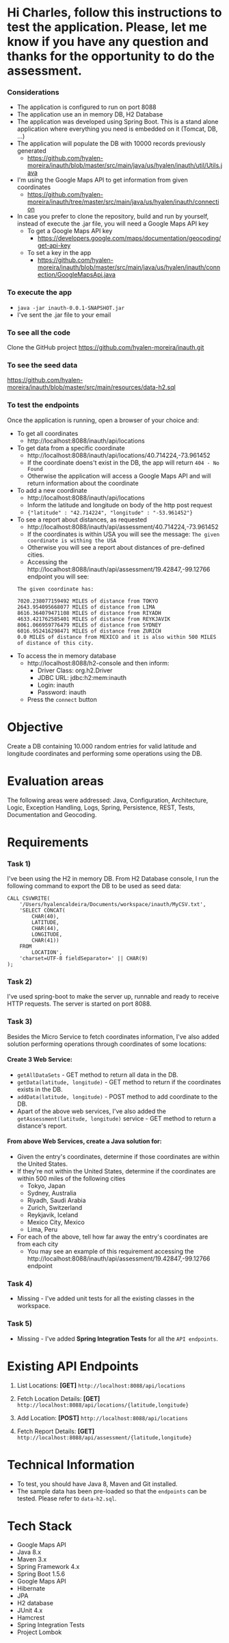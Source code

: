 Hi Charles, follow this instructions to test the application. Please, let me know if you have any question and thanks for the opportunity to do the assessment.
=========
### Considerations ###
  * The application is configured to run on port 8088
  * The application use an in memory DB, H2 Database
  * The application was developed using Spring Boot. This is a stand alone application where everything you need is embedded on it (Tomcat, DB, ...)
  * The application will populate the DB with 10000 records previously generated
    * https://github.com/hyalen-moreira/inauth/blob/master/src/main/java/us/hyalen/inauth/util/Utils.java
  * I'm using the Google Maps API to get information from given coordinates
    * https://github.com/hyalen-moreira/inauth/tree/master/src/main/java/us/hyalen/inauth/connection
  * In case you prefer to clone the repository, build and run by yourself, instead of execute the .jar file, you will need a Google Maps API key
    * To get a Google Maps API key
      * https://developers.google.com/maps/documentation/geocoding/get-api-key
    * To set a key in the app
      * https://github.com/hyalen-moreira/inauth/blob/master/src/main/java/us/hyalen/inauth/connection/GoogleMapsApi.java
### To execute the app ###
* `java -jar inauth-0.0.1-SNAPSHOT.jar`
* I've sent the .jar file to your email
### To see all the code ###
Clone the GitHub project https://github.com/hyalen-moreira/inauth.git
### To see the seed data ###
https://github.com/hyalen-moreira/inauth/blob/master/src/main/resources/data-h2.sql
### To test the endpoints ###
Once the application is running, open a browser of your choice and:
  * To get all coordinates
    * http://localhost:8088/inauth/api/locations
  * To get data from a specific coordinate
    * http://localhost:8088/inauth/api/locations/40.714224,-73.961452
    * If the coordinate doens't exist in the DB, the app will return `404 - No Found`
    * Otherwise the application will access a Google Maps API and will return information about the coordinate
  * To add a new coordinate
    * http://localhost:8088/inauth/api/locations
    * Inform the latitude and longitude on body of the http post request
    * `{"latitude" : "42.714224", "longitude" : "-53.961452"}`
  * To see a report about distances, as requested
    * http://localhost:8088/inauth/api/assessment/40.714224,-73.961452
    * If the coordinates is within USA you will see the message: `The given coordinate is withing the USA`
    * Otherwise you will see a report about distances of pre-defined cities.
    * Accessing the http://localhost:8088/inauth/api/assessment/19.42847,-99.12766 endpoint you will see:
    ```
    The given coordinate has: 

    7020.238077159492 MILES of distance from TOKYO
    2643.954095668077 MILES of distance from LIMA
    8616.364079471108 MILES of distance from RIYADH
    4633.421762585401 MILES of distance from REYKJAVIK
    8061.066959776479 MILES of distance from SYDNEY
    6016.952416298471 MILES of distance from ZURICH
    0.0 MILES of distance from MEXICO and it is also within 500 MILES of distance of this city.
    ```
  * To access the in memory database
    * http://localhost:8088/h2-console and then inform:
      * Driver Class: org.h2.Driver
      * JDBC URL: jdbc:h2:mem:inauth
      * Login: inauth
      * Password: inauth
    * Press the `connect` button

Objective
=========
Create a DB containing 10.000 random entries for valid latitude and longitude coordinates and performing some operations using the DB.

Evaluation areas
=========
The following areas were addressed: 
Java, Configuration, Architecture, Logic, Exception Handling, Logs, Spring, Persistence, REST, Tests, Documentation and Geocoding.

Requirements
============

### Task 1) ###
I've been using the H2 in memory DB. From H2 Database console, I run the following command to export the DB to be used as seed data:
```
CALL CSVWRITE(
    '/Users/hyalencaldeira/Documents/workspace/inauth/MyCSV.txt', 
    'SELECT CONCAT(
        CHAR(40), 
        LATITUDE, 
        CHAR(44), 
        LONGITUDE, 
        CHAR(41)) 
    FROM 
        LOCATION', 
    'charset=UTF-8 fieldSeparator=' || CHAR(9)
);
```
### Task 2) ###
I've used spring-boot to make the server up, runnable and ready to receive HTTP requests. The server is started on port 8088.

### Task 3) ###
Besides the Micro Service to fetch coordinates information, I've also added solution performing operations through coordinates of some locations:

#### Create 3 Web Service: ####
 * `getAllDataSets` - GET method to return all data in the DB.
 * `getData(latitude, longitude)` - GET method to return if the coordinates exists in the DB.
 * `addData(latitude, longitude)` - POST method to add coordinate to the DB.
 * Apart of the above web services, I've also added the `getAssessment(latitude, longitude)` service - GET method to return a distance's report.

#### From above Web Services, create a Java solution for: ####
 * Given the entry's coordinates, determine if those coordinates are within the United States.
 * If they're not within the United States, determine if the coordinates are within 500 miles of the following cities
   * Tokyo, Japan
   * Sydney, Australia
   * Riyadh, Saudi Arabia
   * Zurich, Switzerland
   * Reykjavik, Iceland
   * Mexico City, Mexico
   * Lima, Peru
 * For each of the above, tell how far away the entry's coordinates are from each city
   * You may see an example of this requirement accessing the http://localhost:8088/inauth/api/assessment/19.42847,-99.12766 endpoint

### Task 4) ###
 * Missing - I've added unit tests for all the existing classes in the workspace.

### Task 5) ###
 * Missing - I've added **Spring Integration Tests** for all the `API endpoints`.

Existing API Endpoints
======================
1) List Locations:
   **[GET]** `http://localhost:8088/api/locations`

2) Fetch Location Details:
   **[GET]** `http://localhost:8088/api/locations/{latitude,longitude}`

3) Add Location:
   **[POST]** `http://localhost:8088/api/locations`

4) Fetch Report Details:
   **[GET]** `http://localhost:8088/api/assessment/{latitude,longitude}`

Technical Information
=====================
 * To test, you should have Java 8, Maven and Git installed.
 * The sample data has been pre-loaded so that the `endpoints` can be tested. Please refer to `data-h2.sql`.

Tech Stack
==========
 * Google Maps API
 * Java 8.x
 * Maven 3.x
 * Spring Framework 4.x
 * Spring Boot 1.5.6
 * Google Maps API
 * Hibernate
 * JPA
 * H2 database
 * JUnit 4.x
 * Hamcrest
 * Spring Integration Tests
 * Project Lombok
